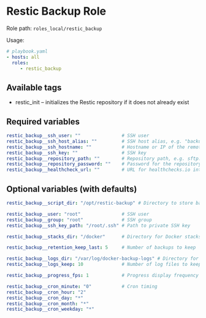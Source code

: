 # Restic Backup Role

Role path: `roles_local/restic_backup`

Usage:

```yaml
# playbook.yaml
- hosts: all
  roles:
     - restic_backup
```

## Available tags

* restic_init – initializes the Restic repository if it does not already exist

## Required variables

```yaml
restic_backup__ssh_user: ""               # SSH user
restic_backup__ssh_host_alias: ""         # SSH host alias, e.g. "backup-host"
restic_backup__ssh_hostname: ""           # Hostname or IP of the remote server
restic_backup__ssh_key: ""                # SSH key
restic_backup__repository_path: ""        # Repository path, e.g. sftp:<ssh_alias>:<repo_location_on_server>
restic_backup__repository_password: ""    # Password for the repository
restic_backup__healthcheck_url: ""        # URL for healthchecks.io integration
```

## Optional variables (with defaults)

```yaml
restic_backup__script_dir: "/opt/restic-backup" # Directory to store backup scripts

restic_backup__user: "root"               # SSH user
restic_backup__group: "root"              # SSH group
restic_backup__ssh_key_path: "/root/.ssh" # Path to private SSH key

restic_backup__stacks_dir: "/docker"      # Directory for Docker stacks

restic_backup__retention_keep_last: 5     # Number of backups to keep

restic_backup__logs_dir: "/var/log/docker-backup-logs" # Directory for backup logs
restic_backup__logs_keep: 10              # Number of log files to keep

restic_backup__progress_fps: 1            # Progress display frequency

restic_backup__cron_minute: "0"           # Cron timing
restic_backup__cron_hour: "2"
restic_backup__cron_day: "*"
restic_backup__cron_month: "*"
restic_backup__cron_weekday: "*"
```
